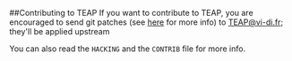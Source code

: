 ##Contributing to TEAP
If you want to contribute to TEAP, you are encouraged to send git patches (see 
[here](
https://ariejan.net/2009/10/26/how-to-create-and-apply-a-patch-with-git/) for 
more info) to [TEAP@vi-di.fr](mailto:TEAP@vi-di.fr); they'll be applied upstream

You can also read the `HACKING` and the `CONTRIB` file for more info.

